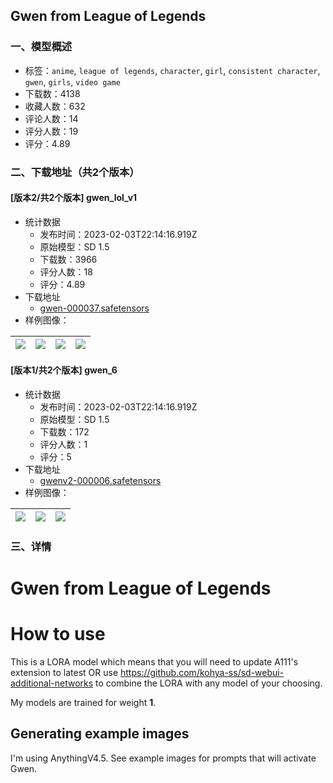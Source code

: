 ## Gwen from League of Legends
### 一、模型概述

- 标签：`anime`, `league of legends`, `character`, `girl`, `consistent character`, `gwen`, `girls`, `video game`
- 下载数：4138
- 收藏人数：632
- 评论人数：14
- 评分人数：19
- 评分：4.89

### 二、下载地址（共2个版本）

#### [版本2/共2个版本] gwen_lol_v1

- 统计数据
  - 发布时间：2023-02-03T22:14:16.919Z
  - 原始模型：SD 1.5
  - 下载数：3966
  - 评分人数：18
  - 评分：4.89
- 下载地址
  - [gwen-000037.safetensors](https://civitai.com/api/download/models/5806)
- 样例图像：

| <img src="https://image.civitai.com/xG1nkqKTMzGDvpLrqFT7WA/b1dec3d6-f9bd-4016-a27d-144066a82e00/width=450/48352.jpeg" /> | <img src="https://image.civitai.com/xG1nkqKTMzGDvpLrqFT7WA/e326c660-95e1-44f3-c47c-89985ee93e00/width=450/48356.jpeg" /> | <img src="https://image.civitai.com/xG1nkqKTMzGDvpLrqFT7WA/6d82403a-8986-429f-5fca-0e921b52e000/width=450/48355.jpeg" /> | <img src="https://image.civitai.com/xG1nkqKTMzGDvpLrqFT7WA/ca99ef4a-6393-46b7-5a17-e3e382793300/width=450/48354.jpeg" /> |
| ---- | ---- | ---- | ---- |

#### [版本1/共2个版本] gwen_6

- 统计数据
  - 发布时间：2023-02-03T22:14:16.919Z
  - 原始模型：SD 1.5
  - 下载数：172
  - 评分人数：1
  - 评分：5
- 下载地址
  - [gwenv2-000006.safetensors](https://civitai.com/api/download/models/7626)
- 样例图像：

| <img src="https://image.civitai.com/xG1nkqKTMzGDvpLrqFT7WA/ef801201-d239-49ce-b1a0-bb3b336d0a00/width=450/71545.jpeg" /> | <img src="https://image.civitai.com/xG1nkqKTMzGDvpLrqFT7WA/091746ca-e21c-40d0-efae-31dcb9542200/width=450/71544.jpeg" /> | <img src="https://image.civitai.com/xG1nkqKTMzGDvpLrqFT7WA/8c80f75d-e857-4ab8-413f-d54c301b4000/width=450/71543.jpeg" /> |
| ---- | ---- | ---- |


### 三、详情
<h1>Gwen from League of Legends</h1><h1>How to use</h1><p>This is a LORA model which means that you will need to update A111's extension to latest OR use <a target="_blank" rel="ugc" href="https://github.com/kohya-ss/sd-webui-additional-networks">https://github.com/kohya-ss/sd-webui-additional-networks</a> to combine the LORA with any model of your choosing.</p><p>My models are trained for weight <strong>1</strong>.</p><h2>Generating example images</h2><p>I'm using AnythingV4.5. See example images for prompts that will activate Gwen.</p>